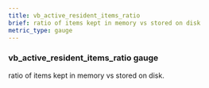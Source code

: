 ```yaml
---
title: vb_active_resident_items_ratio
brief: ratio of items kept in memory vs stored on disk
metric_type: gauge
---
```

### vb_active_resident_items_ratio gauge

ratio of items kept in memory vs stored on disk.